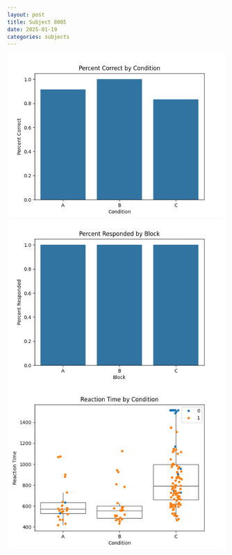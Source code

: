 ```yaml
---
layout: post
title: Subject 8005
date: 2025-01-19
categories: subjects
---
```


![](data/8005/run-23/8005_ATS_percent_correct.png)
![](data/8005/run-23/8005_ATS_percent_responded.png)
![](data/8005/run-23/8005_ATS_rt.png)
